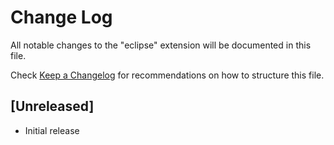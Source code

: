 # Change Log

All notable changes to the "eclipse" extension will be documented in this file.

Check [Keep a Changelog](http://keepachangelog.com/) for recommendations on how to structure this file.

## [Unreleased]

- Initial release
